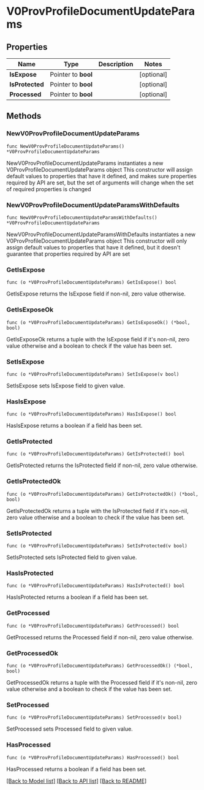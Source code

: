 # V0ProvProfileDocumentUpdateParams

## Properties

Name | Type | Description | Notes
------------ | ------------- | ------------- | -------------
**IsExpose** | Pointer to **bool** |  | [optional] 
**IsProtected** | Pointer to **bool** |  | [optional] 
**Processed** | Pointer to **bool** |  | [optional] 

## Methods

### NewV0ProvProfileDocumentUpdateParams

`func NewV0ProvProfileDocumentUpdateParams() *V0ProvProfileDocumentUpdateParams`

NewV0ProvProfileDocumentUpdateParams instantiates a new V0ProvProfileDocumentUpdateParams object
This constructor will assign default values to properties that have it defined,
and makes sure properties required by API are set, but the set of arguments
will change when the set of required properties is changed

### NewV0ProvProfileDocumentUpdateParamsWithDefaults

`func NewV0ProvProfileDocumentUpdateParamsWithDefaults() *V0ProvProfileDocumentUpdateParams`

NewV0ProvProfileDocumentUpdateParamsWithDefaults instantiates a new V0ProvProfileDocumentUpdateParams object
This constructor will only assign default values to properties that have it defined,
but it doesn't guarantee that properties required by API are set

### GetIsExpose

`func (o *V0ProvProfileDocumentUpdateParams) GetIsExpose() bool`

GetIsExpose returns the IsExpose field if non-nil, zero value otherwise.

### GetIsExposeOk

`func (o *V0ProvProfileDocumentUpdateParams) GetIsExposeOk() (*bool, bool)`

GetIsExposeOk returns a tuple with the IsExpose field if it's non-nil, zero value otherwise
and a boolean to check if the value has been set.

### SetIsExpose

`func (o *V0ProvProfileDocumentUpdateParams) SetIsExpose(v bool)`

SetIsExpose sets IsExpose field to given value.

### HasIsExpose

`func (o *V0ProvProfileDocumentUpdateParams) HasIsExpose() bool`

HasIsExpose returns a boolean if a field has been set.

### GetIsProtected

`func (o *V0ProvProfileDocumentUpdateParams) GetIsProtected() bool`

GetIsProtected returns the IsProtected field if non-nil, zero value otherwise.

### GetIsProtectedOk

`func (o *V0ProvProfileDocumentUpdateParams) GetIsProtectedOk() (*bool, bool)`

GetIsProtectedOk returns a tuple with the IsProtected field if it's non-nil, zero value otherwise
and a boolean to check if the value has been set.

### SetIsProtected

`func (o *V0ProvProfileDocumentUpdateParams) SetIsProtected(v bool)`

SetIsProtected sets IsProtected field to given value.

### HasIsProtected

`func (o *V0ProvProfileDocumentUpdateParams) HasIsProtected() bool`

HasIsProtected returns a boolean if a field has been set.

### GetProcessed

`func (o *V0ProvProfileDocumentUpdateParams) GetProcessed() bool`

GetProcessed returns the Processed field if non-nil, zero value otherwise.

### GetProcessedOk

`func (o *V0ProvProfileDocumentUpdateParams) GetProcessedOk() (*bool, bool)`

GetProcessedOk returns a tuple with the Processed field if it's non-nil, zero value otherwise
and a boolean to check if the value has been set.

### SetProcessed

`func (o *V0ProvProfileDocumentUpdateParams) SetProcessed(v bool)`

SetProcessed sets Processed field to given value.

### HasProcessed

`func (o *V0ProvProfileDocumentUpdateParams) HasProcessed() bool`

HasProcessed returns a boolean if a field has been set.


[[Back to Model list]](../README.md#documentation-for-models) [[Back to API list]](../README.md#documentation-for-api-endpoints) [[Back to README]](../README.md)



